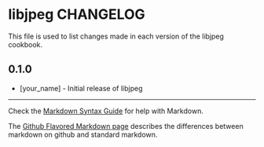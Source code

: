 libjpeg CHANGELOG
=================

This file is used to list changes made in each version of the libjpeg cookbook.

0.1.0
-----
- [your_name] - Initial release of libjpeg

- - -
Check the [Markdown Syntax Guide](http://daringfireball.net/projects/markdown/syntax) for help with Markdown.

The [Github Flavored Markdown page](http://github.github.com/github-flavored-markdown/) describes the differences between markdown on github and standard markdown.
